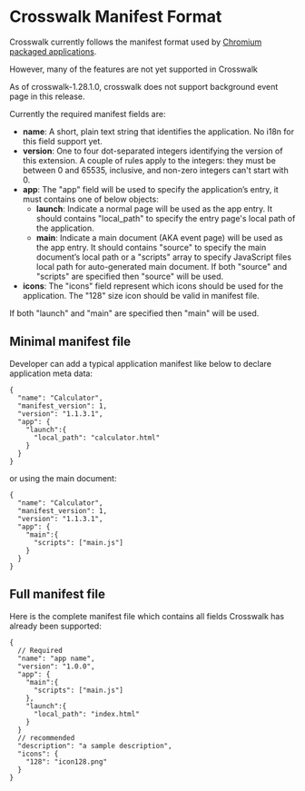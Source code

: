 # Crosswalk Manifest Format

Crosswalk currently follows the manifest format used by [Chromium packaged applications](http://developer.chrome.com/apps/manifest.html).

However, many of the features are not yet supported in Crosswalk

As of crosswalk-1.28.1.0, crosswalk does not support background event page in this release.

Currently the required manifest fields are:
* **name**: A short, plain text string that identifies the application. No i18n for this field support yet. 
* **version**: One to four dot-separated integers identifying the version of this extension. A couple of rules apply to the integers: they must be between 0 and 65535, inclusive, and non-zero integers can't start with 0. 
* **app**: The "app" field will be used to specify the application’s entry, it must contains one of below objects:
  * **launch**: Indicate a normal page will be used as the app entry. It should contains "local_path" to specify the entry page's local path of the application.
  * **main**:  Indicate a main document (AKA event page) will be used as the app entry. It should contains "source" to specify the main document’s local path or a "scripts" array to specify JavaScript files local path for auto-generated main document. If both "source" and "scripts" are specified then "source" will be used.
* **icons**: The "icons" field represent which icons should be used for the application. The "128" size icon should be valid in manifest file.

If both "launch" and "main" are specified then "main" will be used.

## Minimal manifest file
Developer can add a typical application manifest like below to declare application meta data:
```
{
  "name": "Calculator",
  "manifest_version": 1,
  "version": "1.1.3.1",
  "app": {
    "launch":{
      "local_path": "calculator.html"
    }
  }
}
```
or using the main document:
```
{
  "name": "Calculator",
  "manifest_version": 1,
  "version": "1.1.3.1",
  "app": {
    "main":{
      "scripts": ["main.js"]
    }
  }
}
```
## Full manifest file
Here is the complete manifest file which contains all fields Crosswalk has already been supported:
```
{
  // Required
  "name": "app name",
  "version": "1.0.0",
  "app": {
    "main":{
      "scripts": ["main.js"]
    },
    "launch":{
      "local_path": "index.html"
    }
  }
  // recommended
  "description": "a sample description",
  "icons": {
    "128": "icon128.png"
  }
}
```
